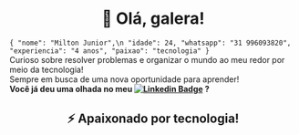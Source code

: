 

<h1 align="center"> 👋 Olá, galera!</h1>

``{
  "nome": "Milton Junior",\n
  "idade": 24,
  "whatsapp": "31 996093820",
  "experiencia": "4 anos",
  "paixao": "tecnologia"
  }``
<br>
Curioso sobre resolver problemas e organizar o mundo ao meu redor por meio da tecnologia! <br>Sempre em busca de uma nova oportunidade para aprender!<br>**Você já deu uma olhada no meu 
 [![Linkedin Badge](https://img.shields.io/badge/-LinkedIn-blue?style=flat-square&logo=Linkedin&logoColor=white&link=https://www.linkedin.com/in/cabralmiltonjunior/)](https://www.linkedin.com/in/cabralmiltonjunior/) ?** 



<h2 align="center"> ⚡ Apaixonado por tecnologia!</h2>

<div align="center">

</div>

